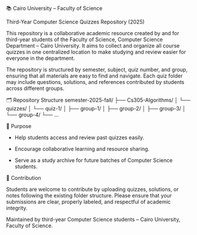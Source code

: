 📚 Cairo University – Faculty of Science

Third-Year Computer Science Quizzes Repository (2025)

This repository is a collaborative academic resource created by and for third-year students of the Faculty of Science, Computer Science Department – Cairo University.
It aims to collect and organize all course quizzes in one centralized location to make studying and review easier for everyone in the department.

The repository is structured by semester, subject, quiz number, and group, ensuring that all materials are easy to find and navigate.
Each quiz folder may include questions, solutions, and references contributed by students across different groups.

🗂️ Repository Structure
semester-2025-fall/
├── Cs305-Algorithms/
│   └── quizzes/
│       └── quiz-1/
│           ├── group-1/
│           ├── group-2/
│           ├── group-3/
│           └── group-4/
└── ...

🎯 Purpose

- Help students access and review past quizzes easily.

- Encourage collaborative learning and resource sharing.

- Serve as a study archive for future batches of Computer Science students.

🤝 Contribution

Students are welcome to contribute by uploading quizzes, solutions, or notes following the existing folder structure.
Please ensure that your submissions are clear, properly labeled, and respectful of academic integrity.

Maintained by third-year Computer Science students – Cairo University, Faculty of Science.
